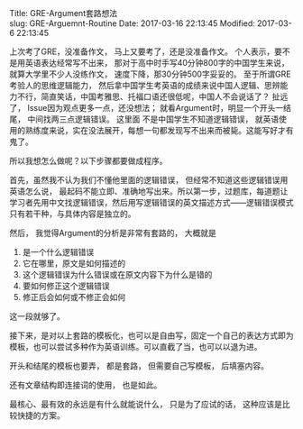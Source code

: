 Title: GRE-Argument套路想法  
slug: GRE-Arguemnt-Routine
Date: 2017-03-16 22:13:45
Modified: 2017-03-6 22:13:45 



上次考了GRE，没准备作文， 马上又要考了，还是没准备作文。
个人表示，要不是用英语表达经常写不出来， 那对于高中时手写40分钟800字的中国学生来说， 就算大学里不少人没练作文， 速度下降，那30分钟500字妥妥的。
至于所谓GRE考验人的思维逻辑能力， 然后拿中国学生考英语的成绩来说中国人逻辑、思辨能力不行，简直笑话，中国考雅思、托福口语还很低呢，中国人不会说话了？
扯远了， Issue因为观点更多一点，还没想法； 就看Argument时，明显一个开头一结尾， 中间找两三点逻辑错误。
这里面 不是中国学生不知道逻辑错误， 就英语使用的熟练度来说，实在没法展开，每想一句都发现写不出来而被毙。这能写好才有鬼了。

所以我想怎么做呢？以下步骤都要做成程序。

首先，虽然我不认为我们不懂他里面的逻辑错误， 但经常不知道这些逻辑错误用英语怎么说， 最起码不能立即、准确地写出来。所以第一步，过题库，每道题让学习者先用中文找逻辑错误，然后用写逻辑错误的英文描述方式——逻辑错误模式只有若干种，与具体内容是独立的。

然后， 我觉得Argument的分析是非常有套路的， 大概就是

1. 是一个什么逻辑错误
2. 它在哪里，原文是如何描述的
3. 这个逻辑错误为什么错误或在原文内容下为什么是错的
4. 要如何修正这个逻辑错误
5. 修正后会如何或不修正会如何

这一段就够了。

接下来，是对以上套路的模板化，也可以是自由写，固定一个自己的表达方式即为模板，也可以尝试多种作为英语训练。可以直截了当，也可以以退为进。

开头和结尾的模板也要弄， 都是套路， 但需要自己写模板， 后填塞内容。

还有文章结构即连接词的使用， 也是如此。

最核心、最有效的永远是有什么就能说什么， 只是为了应试的话， 这种应该是比较快捷的方案。
